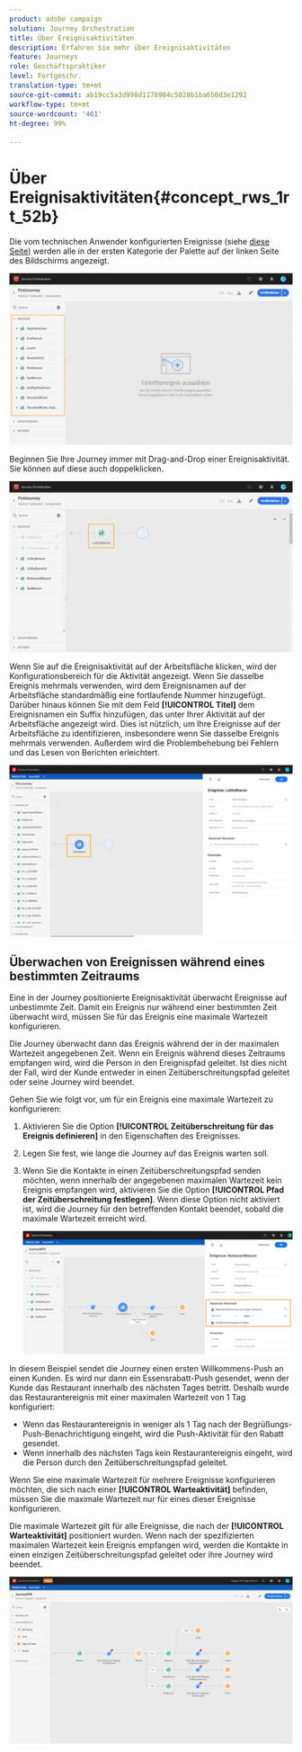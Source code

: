 ```yaml
---
product: adobe campaign
solution: Journey Orchestration
title: Über Ereignisaktivitäten
description: Erfahren Sie mehr über Ereignisaktivitäten
feature: Journeys
role: Geschäftspraktiker
level: Fortgeschr.
translation-type: tm+mt
source-git-commit: ab19cc5a3d998d1178984c5028b1ba650d3e1292
workflow-type: tm+mt
source-wordcount: '461'
ht-degree: 99%

---
```



# Über Ereignisaktivitäten{#concept_rws_1rt_52b}

Die vom technischen Anwender konfigurierten Ereignisse (siehe [diese Seite](../event/about-events.md)) werden alle in der ersten Kategorie der Palette auf der linken Seite des Bildschirms angezeigt.

![](../assets/journey43.png)

Beginnen Sie Ihre Journey immer mit Drag-and-Drop einer Ereignisaktivität. Sie können auf diese auch doppelklicken.

![](../assets/journey44.png)

Wenn Sie auf die Ereignisaktivität auf der Arbeitsfläche klicken, wird der Konfigurationsbereich für die Aktivität angezeigt. Wenn Sie dasselbe Ereignis mehrmals verwenden, wird dem Ereignisnamen auf der Arbeitsfläche standardmäßig eine fortlaufende Nummer hinzugefügt. Darüber hinaus können Sie mit dem Feld **[!UICONTROL Titel]** dem Ereignisnamen ein Suffix hinzufügen, das unter Ihrer Aktivität auf der Arbeitsfläche angezeigt wird. Dies ist nützlich, um Ihre Ereignisse auf der Arbeitsfläche zu identifizieren, insbesondere wenn Sie dasselbe Ereignis mehrmals verwenden. Außerdem wird die Problembehebung bei Fehlern und das Lesen von Berichten erleichtert.

![](../assets/journey33.png)

## Überwachen von Ereignissen während eines bestimmten Zeitraums

Eine in der Journey positionierte Ereignisaktivität überwacht Ereignisse auf unbestimmte Zeit. Damit ein Ereignis nur während einer bestimmten Zeit überwacht wird, müssen Sie für das Ereignis eine maximale Wartezeit konfigurieren.

Die Journey überwacht dann das Ereignis während der in der maximalen Wartezeit angegebenen Zeit. Wenn ein Ereignis während dieses Zeitraums empfangen wird, wird die Person in den Ereignispfad geleitet. Ist dies nicht der Fall, wird der Kunde entweder in einen Zeitüberschreitungspfad geleitet oder seine Journey wird beendet.

Gehen Sie wie folgt vor, um für ein Ereignis eine maximale Wartezeit zu konfigurieren:

1. Aktivieren Sie die Option **[!UICONTROL Zeitüberschreitung für das Ereignis definieren]** in den Eigenschaften des Ereignisses.

1. Legen Sie fest, wie lange die Journey auf das Ereignis warten soll.

1. Wenn Sie die Kontakte in einen Zeitüberschreitungspfad senden möchten, wenn innerhalb der angegebenen maximalen Wartezeit kein Ereignis empfangen wird, aktivieren Sie die Option **[!UICONTROL Pfad der Zeitüberschreitung festlegen]**. Wenn diese Option nicht aktiviert ist, wird die Journey für den betreffenden Kontakt beendet, sobald die maximale Wartezeit erreicht wird.

   ![](../assets/event-timeout.png)

In diesem Beispiel sendet die Journey einen ersten Willkommens-Push an einen Kunden. Es wird nur dann ein Essensrabatt-Push gesendet, wenn der Kunde das Restaurant innerhalb des nächsten Tages betritt. Deshalb wurde das Restaurantereignis mit einer maximalen Wartezeit von 1 Tag konfiguriert:

* Wenn das Restaurantereignis in weniger als 1 Tag nach der Begrüßungs-Push-Benachrichtigung eingeht, wird die Push-Aktivität für den Rabatt gesendet.
* Wenn innerhalb des nächsten Tags kein Restaurantereignis eingeht, wird die Person durch den Zeitüberschreitungspfad geleitet.

Wenn Sie eine maximale Wartezeit für mehrere Ereignisse konfigurieren möchten, die sich nach einer **[!UICONTROL Warteaktivität]** befinden, müssen Sie die maximale Wartezeit nur für eines dieser Ereignisse konfigurieren.

Die maximale Wartezeit gilt für alle Ereignisse, die nach der **[!UICONTROL Warteaktivität]** positioniert wurden. Wenn nach der spezifizierten maximalen Wartezeit kein Ereignis empfangen wird, werden die Kontakte in einen einzigen Zeitüberschreitungspfad geleitet oder ihre Journey wird beendet.

![](../assets/event-timeout-group.png)
